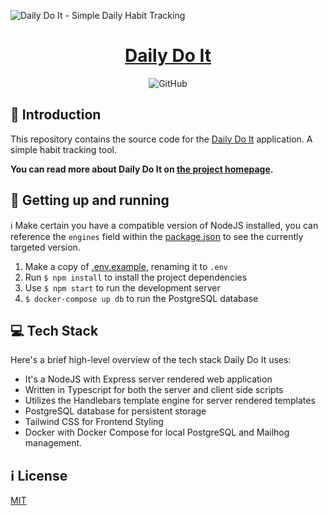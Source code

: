 ![Daily Do It - Simple Daily Habit Tracking](https://dailydoit.online/img/og-v1.jpg)

<div align='center'>
  <h1><a href="https://dailydoit.online/">Daily Do It</a></h1>
  <img alt="GitHub" src="https://img.shields.io/github/license/ollieri3/daily-do-it">
</div>

## 💬 Introduction

This repository contains the source code for the [Daily Do It](https://dailydoit.online/) application. A simple habit tracking tool.

**You can read more about Daily Do It on [the project homepage](https://dailydoit.online/).**

## 🏃 Getting up and running

ℹ️ Make certain you have a compatible version of NodeJS installed, you can reference the `engines` field within the [package.json](package.json) to see the currently targeted version.

1. Make a copy of [.env.example](.env.example), renaming it to `.env`
2. Run `$ npm install` to install the project dependencies
3. Use `$ npm start` to run the development server
4. `$ docker-compose up db` to run the PostgreSQL database

## 💻 Tech Stack

Here's a brief high-level overview of the tech stack Daily Do It uses:

- It's a NodeJS with Express server rendered web application
- Written in Typescript for both the server and client side scripts
- Utilizes the Handlebars template engine for server rendered templates
- PostgreSQL database for persistent storage
- Tailwind CSS for Frontend Styling
- Docker with Docker Compose for local PostgreSQL and Mailhog management.

## ℹ️ License

[MIT](LICENSE)
